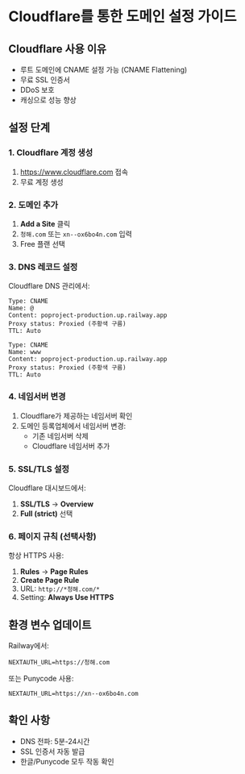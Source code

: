# Cloudflare를 통한 도메인 설정 가이드

## Cloudflare 사용 이유
- 루트 도메인에 CNAME 설정 가능 (CNAME Flattening)
- 무료 SSL 인증서
- DDoS 보호
- 캐싱으로 성능 향상

## 설정 단계

### 1. Cloudflare 계정 생성
1. https://www.cloudflare.com 접속
2. 무료 계정 생성

### 2. 도메인 추가
1. **Add a Site** 클릭
2. `청해.com` 또는 `xn--ox6bo4n.com` 입력
3. Free 플랜 선택

### 3. DNS 레코드 설정
Cloudflare DNS 관리에서:

```
Type: CNAME
Name: @
Content: poproject-production.up.railway.app
Proxy status: Proxied (주황색 구름)
TTL: Auto
```

```
Type: CNAME
Name: www
Content: poproject-production.up.railway.app
Proxy status: Proxied (주황색 구름)
TTL: Auto
```

### 4. 네임서버 변경
1. Cloudflare가 제공하는 네임서버 확인
2. 도메인 등록업체에서 네임서버 변경:
   - 기존 네임서버 삭제
   - Cloudflare 네임서버 추가

### 5. SSL/TLS 설정
Cloudflare 대시보드에서:
1. **SSL/TLS** → **Overview**
2. **Full (strict)** 선택

### 6. 페이지 규칙 (선택사항)
항상 HTTPS 사용:
1. **Rules** → **Page Rules**
2. **Create Page Rule**
3. URL: `http://*청해.com/*`
4. Setting: **Always Use HTTPS**

## 환경 변수 업데이트

Railway에서:
```
NEXTAUTH_URL=https://청해.com
```

또는 Punycode 사용:
```
NEXTAUTH_URL=https://xn--ox6bo4n.com
```

## 확인 사항
- DNS 전파: 5분-24시간
- SSL 인증서 자동 발급
- 한글/Punycode 모두 작동 확인